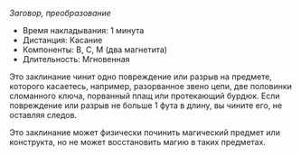 *Заговор, преобразование*

- Время накладывания: 1 минута 
- Дистанция: Касание 
- Компоненты: В, С, М (два магнетита) 
- Длительность: Мгновенная 

Это заклинание чинит одно повреждение или разрыв на предмете, которого касаетесь, например, разорванное звено цепи, две половинки сломанного ключа, порванный плащ или протекающий бурдюк. Если повреждение или разрыв не больше 1 фута в длину, вы чините его, не оставляя следов. 

Это заклинание может физически починить магический предмет или конструкта, но не может восстановить магию в таких предметах.